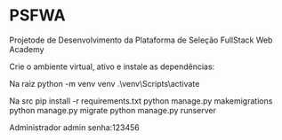 # PSFWA
Projetode de Desenvolvimento da Plataforma de Seleção FullStack Web Academy

Crie o ambiente virtual, ativo e instale as dependências:

Na raiz
 python -m venv venv
.\venv\Scripts\activate
 

Na src
pip install -r requirements.txt
python manage.py makemigrations
python manage.py migrate
python manage.py runserver


Administrador admin senha:123456